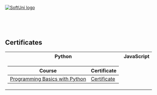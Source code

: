 <a href="https://softuni.bg/trainings/courses" rel="Courses"> ![SoftUni logo][logo] </a>

[logo]: https://www.nakov.com/wp-content/uploads/2014/01/Software-University-Logo-blue-horizontal.png "Logo Title Text 2"

<br/>
<br/>
<br/>

<h2> Certificates </h2>

<table>

<tr>
  <th> Python </th>
  <th> JavaScript </th>
</tr>

<tr>
<td>

| **Course**                                                                                                                         | **Certificate**                                                                   |
| ---------------------------------------------------------------------------------------------------------------------------------- | -------------------------------------------------------------------------- |
| <a href="https://softuni.bg/trainings/3516/programming-basics-with-python-november-2021"> Programming Basics with Python </a>           | <a href="https://softuni.bg/certificates/details/121421/0b9b06b1">Certificate</a> |
